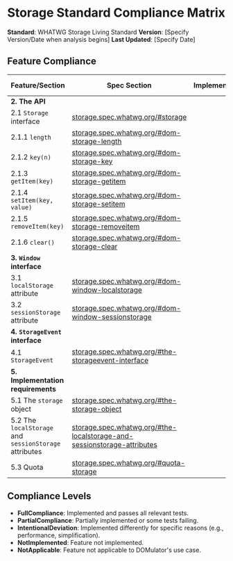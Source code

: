 # Storage Standard Compliance Matrix

**Standard**: WHATWG Storage Living Standard
**Version**: [Specify Version/Date when analysis begins]
**Last Updated**: [Specify Date]

## Feature Compliance

| Feature/Section | Spec Section | Implemented | Compliance Level | Test Coverage | Notes |
|---|---|---|---|---|---|
| **2. The API** |  |  |  |  |  |
| 2.1 `Storage` interface | [storage.spec.whatwg.org/#storage](https://storage.spec.whatwg.org/#storage) |  |  |  |  |
| 2.1.1 `length` | [storage.spec.whatwg.org/#dom-storage-length](https://storage.spec.whatwg.org/#dom-storage-length) |  |  |  |  |
| 2.1.2 `key(n)` | [storage.spec.whatwg.org/#dom-storage-key](https://storage.spec.whatwg.org/#dom-storage-key) |  |  |  |  |
| 2.1.3 `getItem(key)` | [storage.spec.whatwg.org/#dom-storage-getitem](https://storage.spec.whatwg.org/#dom-storage-getitem) |  |  |  |  |
| 2.1.4 `setItem(key, value)` | [storage.spec.whatwg.org/#dom-storage-setitem](https://storage.spec.whatwg.org/#dom-storage-setitem) |  |  |  |  |
| 2.1.5 `removeItem(key)` | [storage.spec.whatwg.org/#dom-storage-removeitem](https://storage.spec.whatwg.org/#dom-storage-removeitem) |  |  |  |  |
| 2.1.6 `clear()` | [storage.spec.whatwg.org/#dom-storage-clear](https://storage.spec.whatwg.org/#dom-storage-clear) |  |  |  |  |
| **3. `Window` interface** |  |  |  |  |  |
| 3.1 `localStorage` attribute | [storage.spec.whatwg.org/#dom-window-localstorage](https://storage.spec.whatwg.org/#dom-window-localstorage) |  |  |  |  |
| 3.2 `sessionStorage` attribute | [storage.spec.whatwg.org/#dom-window-sessionstorage](https://storage.spec.whatwg.org/#dom-window-sessionstorage) |  |  |  |  |
| **4. `StorageEvent` interface** |  |  |  |  |  |
| 4.1 `StorageEvent` | [storage.spec.whatwg.org/#the-storageevent-interface](https://storage.spec.whatwg.org/#the-storageevent-interface) |  |  |  |  |
| **5. Implementation requirements** |  |  |  |  |  |
| 5.1 The `storage` object | [storage.spec.whatwg.org/#the-storage-object](https://storage.spec.whatwg.org/#the-storage-object) |  |  |  |  |
| 5.2 The `localStorage` and `sessionStorage` attributes | [storage.spec.whatwg.org/#the-localstorage-and-sessionstorage-attributes](https://storage.spec.whatwg.org/#the-localstorage-and-sessionstorage-attributes) |  |  |  |  |
| 5.3 Quota | [storage.spec.whatwg.org/#quota-storage](https://storage.spec.whatwg.org/#quota-storage) |  |  |  |  |

## Compliance Levels
- **FullCompliance**: Implemented and passes all relevant tests.
- **PartialCompliance**: Partially implemented or some tests failing.
- **IntentionalDeviation**: Implemented differently for specific reasons (e.g., performance, simplification).
- **NotImplemented**: Feature not implemented.
- **NotApplicable**: Feature not applicable to DOMulator's use case.
